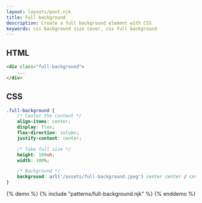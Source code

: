 ```yaml
---
layout: layouts/post.njk
title: Full background
description: Create a full background element with CSS
keywords: css background size cover, css full background
---
```


## HTML

```html
<div class="full-background">
    ...
</div>
```

## CSS

```css
.full-background {
    /* Center the content */
    align-items: center;
    display: flex;
    flex-direction: column;
    justify-content: center;

    /* Take full size */
    height: 100vh;
    width: 100%;

    /* Background */
    background: url('/assets/full-background.jpeg') center center / cover no-repeat;
}
```

{% demo %}
{% include "patterns/full-background.njk" %}
{% enddemo %}
